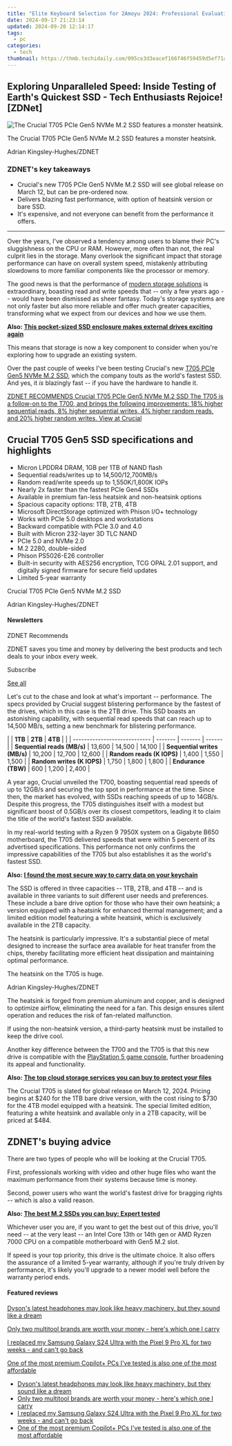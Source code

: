 ```yaml
---
title: "Elite Keyboard Selection for 2Amoyu 2024: Professional Evaluations & Insights | ZDNet"
date: 2024-09-17 21:23:14
updated: 2024-09-20 12:14:17
tags:
  - pc
categories:
  - tech
thumbnail: https://thmb.techidaily.com/095ce3d3eacef166f46f59459d5ef71a92a706285f3160a9b70eb170ae6406f1.jpg
---
```


## Exploring Unparalleled Speed: Inside Testing of Earth's Quickest SSD - Tech Enthusiasts Rejoice![ZDNet]

![The Crucial T705 PCIe Gen5 NVMe M.2 SSD features a monster heatsink.](https://www.zdnet.com/a/img/resize/3958b4cdfc900d9557af37f17cdf8aa15087eab8/2024/02/18/6bc4c61c-4f5e-4c88-84ad-5bb49977f617/img-8470.jpg?auto=webp&width=1280)

The Crucial T705 PCIe Gen5 NVMe M.2 SSD features a monster heatsink.

Adrian Kingsley-Hughes/ZDNET

### ZDNET's key takeaways

* Crucial's new T705 PCIe Gen5 NVMe M.2 SSD will see global release on March 12, but can be pre-ordered now.
* Delivers blazing fast performance, with option of heatsink version or bare SSD.
* It's expensive, and not everyone can benefit from the performance it offers.

---

Over the years, I've observed a tendency among users to blame their PC's sluggishness on the CPU or RAM. However, more often than not, the real culprit lies in the storage. Many overlook the significant impact that storage performance can have on overall system speed, mistakenly attributing slowdowns to more familiar components like the processor or memory.

The good news is that the performance of [modern storage solutions](https://www.zdnet.com/article/best-m2-ssd/) is extraordinary, boasting read and write speeds that -- only a few years ago -- would have been dismissed as sheer fantasy. Today's storage systems are not only faster but also more reliable and offer much greater capacities, transforming what we expect from our devices and how we use them.

**Also: [This pocket-sized SSD enclosure makes external drives exciting again](https://www.zdnet.com/article/this-keychain-sized-external-ssd-is-perfect-for-geeks/)**

This means that storage is now a key component to consider when you're exploring how to upgrade an existing system.

Over the past couple of weeks I've been testing Crucial's new [T705 PCIe Gen5 NVMe M.2 SSD](https://www.crucial.com/ssd/t705/CT1000T705SSD3), which the company touts as the world's fastest SSD. And yes, it _is_ blazingly fast -- if you have the hardware to handle it.

[ZDNET RECOMMENDS Crucial T705 PCIe Gen5 NVMe M.2 SSD The T705 is a follow-on to the T700, and brings the following improvements: 18% higher sequential reads, 8% higher sequential writes, 4% higher random reads, and 20% higher random writes. View at Crucial](https://www.crucial.com/ssd/t705/CT1000T705SSD3)

## Crucial T705 Gen5 SSD specifications and highlights

* Micron LPDDR4 DRAM, 1GB per 1TB of NAND flash
* Sequential reads/writes up to 14,500/12,700MB/s
* Random read/write speeds up to 1,550K/1,800K IOPs
* Nearly 2x faster than the fastest PCIe Gen4 SSDs
* Available in premium fan-less heatsink and non-heatsink options
* Spacious capacity options: 1TB, 2TB, 4TB
* Microsoft DirectStorage optimized with Phison I/O+ technology
* Works with PCIe 5.0 desktops and workstations
* Backward compatible with PCIe 3.0 and 4.0
* Built with Micron 232-layer 3D TLC NAND
* PCIe 5.0 and NVMe 2.0
* M.2 2280, double-sided
* Phison PS5026-E26 controller
* Built-in security with AES256 encryption, TCG OPAL 2.01 support, and digitally signed firmware for secure field updates
* Limited 5-year warranty

Crucial T705 PCIe Gen5 NVMe M.2 SSD

Adrian Kingsley-Hughes/ZDNET

#### Newsletters

ZDNET Recommends

ZDNET saves you time and money by delivering the best products and tech deals to your inbox every week.

 Subscribe

[See all](https://www.zdnet.com/newsletters/)

Let's cut to the chase and look at what's important -- performance. The specs provided by Crucial suggest blistering performance by the fastest of the drives, which in this case is the 2TB drive. This SSD boasts an astonishing capability, with sequential read speeds that can reach up to 14,500 MB/s, setting a new benchmark for blistering performance.

| | **1TB**                    | **2TB** | **4TB** |        |
| ---------------------------- | ------- | ------- | ------ |
| **Sequential reads (MB/s)**  | 13,600  | 14,500  | 14,100 |
| **Sequential writes (MB/s)** | 10,200  | 12,700  | 12,600 |
| **Random reads (K IOPS)**    | 1,400   | 1,550   | 1,500  |
| **Random writes (K IOPS)**   | 1,750   | 1,800   | 1,800  |
| **Endurance (TBW)**          | 600     | 1,200   | 2,400  |

A year ago, Crucial unveiled the T700, boasting sequential read speeds of up to 12GB/s and securing the top spot in performance at the time. Since then, the market has evolved, with SSDs reaching speeds of up to 14GB/s. Despite this progress, the T705 distinguishes itself with a modest but significant boost of 0.5GB/s over its closest competitors, leading it to claim the title of the world's fastest SSD available.

In my real-world testing with a Ryzen 9 7950X system on a Gigabyte B650 motherboard, the T705 delivered speeds that were within 5 percent of its advertised specifications. This performance not only confirms the impressive capabilities of the T705 but also establishes it as the world's fastest SSD.

**Also: [I found the most secure way to carry data on your keychain](https://www.zdnet.com/article/i-found-the-most-secure-way-to-carry-data-on-your-keychain/)**

The SSD is offered in three capacities -- 1TB, 2TB, and 4TB -- and is available in three variants to suit different user needs and preferences. These include a bare drive option for those who have their own heatsink; a version equipped with a heatsink for enhanced thermal management; and a limited edition model featuring a white heatsink, which is exclusively available in the 2TB capacity. 

The heatsink is particularly impressive. It's a substantial piece of metal designed to increase the surface area available for heat transfer from the chips, thereby facilitating more efficient heat dissipation and maintaining optimal performance.

The heatsink on the T705 is huge.

Adrian Kingsley-Hughes/ZDNET

The heatsink is forged from premium aluminum and copper, and is designed to optimize airflow, eliminating the need for a fan. This design ensures silent operation and reduces the risk of fan-related malfunction. 

If using the non-heatsink version, a third-party heatsink must be installed to keep the drive cool.

Another key difference between the T700 and the T705 is that this new drive is compatible with the [PlayStation 5 game console](https://direct.playstation.com/en-us/buy-consoles/playstation5-console-model-group-slim), further broadening its appeal and functionality.

**Also: [The top cloud storage services you can buy to protect your files](https://www.zdnet.com/article/best-cloud-storage/)**

The Crucial T705 is slated for global release on March 12, 2024\. Pricing begins at $240 for the 1TB bare drive version, with the cost rising to $730 for the 4TB model equipped with a heatsink. The special limited edition, featuring a white heatsink and available only in a 2TB capacity, will be priced at $484.

## ZDNET's buying advice

There are two types of people who will be looking at the Crucial T705\. 

First, professionals working with video and other huge files who want the maximum performance from their systems because time is money.

Second, power users who want the world's fastest drive for bragging rights -- which is also a valid reason. 

**Also: [The best M.2 SSDs you can buy: Expert tested](https://www.zdnet.com/article/best-m2-ssd/)**

Whichever user you are, if you want to get the best out of this drive, you'll need -- at the very least -- an Intel Core 13th or 14th gen or AMD Ryzen 7000 CPU on a compatible motherboard with Gen5 M.2 slot.

If speed is your top priority, this drive is the ultimate choice. It also offers the assurance of a limited 5-year warranty, although if you're truly driven by performance, it's likely you'll upgrade to a newer model well before the warranty period ends.

#### Featured reviews

[Dyson's latest headphones may look like heavy machinery, but they sound like a dream](https://www.zdnet.com/article/i-tested-dysons-500-flagship-headphones-and-theyre-more-competitive-than-expected/ "Dyson's latest headphones may look like heavy machinery, but they sound like a dream")

[Only two multitool brands are worth your money - here's which one I carry](https://www.zdnet.com/article/only-two-multitool-brands-are-worth-your-money-heres-which-one-i-carry/ "Only two multitool brands are worth your money - here's which one I carry")

[I replaced my Samsung Galaxy S24 Ultra with the Pixel 9 Pro XL for two weeks - and can't go back](https://www.zdnet.com/article/i-replaced-my-samsung-galaxy-s24-ultra-with-the-pixel-9-pro-xl-for-two-weeks-and-cant-go-back/ "I replaced my Samsung Galaxy S24 Ultra with the Pixel 9 Pro XL for two weeks - and can't go back")

[One of the most premium Copilot+ PCs I've tested is also one of the most affordable](https://www.zdnet.com/article/one-of-the-most-premium-copilot-pcs-ive-tested-is-also-one-of-the-most-affordable/ "One of the most premium Copilot+ PCs I've tested is also one of the most affordable")

* [Dyson's latest headphones may look like heavy machinery, but they sound like a dream](https://www.zdnet.com/article/i-tested-dysons-500-flagship-headphones-and-theyre-more-competitive-than-expected/ "Dyson's latest headphones may look like heavy machinery, but they sound like a dream")
* [Only two multitool brands are worth your money - here's which one I carry](https://www.zdnet.com/article/only-two-multitool-brands-are-worth-your-money-heres-which-one-i-carry/ "Only two multitool brands are worth your money - here's which one I carry")
* [I replaced my Samsung Galaxy S24 Ultra with the Pixel 9 Pro XL for two weeks - and can't go back](https://www.zdnet.com/article/i-replaced-my-samsung-galaxy-s24-ultra-with-the-pixel-9-pro-xl-for-two-weeks-and-cant-go-back/ "I replaced my Samsung Galaxy S24 Ultra with the Pixel 9 Pro XL for two weeks - and can't go back")
* [One of the most premium Copilot+ PCs I've tested is also one of the most affordable](https://www.zdnet.com/article/one-of-the-most-premium-copilot-pcs-ive-tested-is-also-one-of-the-most-affordable/ "One of the most premium Copilot+ PCs I've tested is also one of the most affordable")

<ins class="adsbygoogle"
     style="display:block"
     data-ad-format="autorelaxed"
     data-ad-client="ca-pub-7571918770474297"
     data-ad-slot="1223367746"></ins>



<ins class="adsbygoogle"
     style="display:block"
     data-ad-client="ca-pub-7571918770474297"
     data-ad-slot="8358498916"
     data-ad-format="auto"
     data-full-width-responsive="true"></ins>
